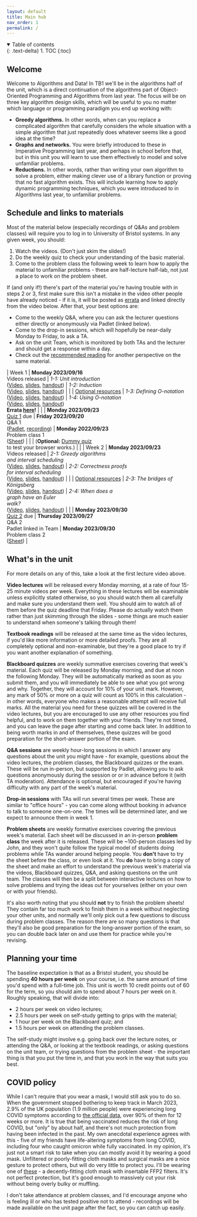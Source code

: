 ```yaml
---
layout: default
title: Main hub
nav_order: 1
permalink: /
---
```


<details open markdown="block">
<summary>
Table of contents
</summary>
{: .text-delta}
1. TOC
{:toc}
</details>

## Welcome

Welcome to Algorithms and Data! In TB1 we'll be in the algorithms half of the unit, which is a direct continuation of the algorithms part of Object-Oriented Programming and Algorithms from last year. The focus will be on three key algorithm design skills, which will be useful to you no matter which language or programming paradigm you end up working with:

* **Greedy algorithms.** In other words, when can you replace a complicated algorithm that carefully considers the whole situation with a simple algorithm that just repeatedly does whatever seems like a good idea at the time?
* **Graphs and networks.** You were briefly introduced to these in Imperative Programming last year, and perhaps in school before that, but in this unit you will learn to use them effectively to model and solve unfamiliar problems.
* **Reductions.** In other words, rather than writing your own algorithm to solve a problem, either making clever use of a library function or proving that no fast algorithm exists. This will include learning how to apply dynamic programming techniques, which you were introduced to in Algorithms last year, to unfamiliar problems.

## Schedule and links to materials

Most of the material below (especially recordings of Q&As and problem classes) will require you to log in to University of Bristol systems. In any given week, you should:

1. Watch the videos. (Don't just skim the slides!)
1. Do the weekly quiz to check your understanding of the basic material.
1. Come to the problem class the following week to learn how to apply the material to unfamiliar problems - these are half-lecture half-lab, not just a place to work on the problem sheet.

If (and only if!) there's part of the material you're having trouble with in steps 2 or 3, first make sure this isn't a mistake in the video other people have already noticed - if it is, it will be posted as [errata](errata) and linked directly from the video below. After that, your best options are:

* Come to the weekly Q&A, where you can ask the lecturer questions either directly or anonymously via Padlet (linked below).
* Come to the drop-in sessions, which will hopefully be near-daily Monday to Friday, to ask a TA.
* Ask on the unit Team, which is monitored by both TAs and the lecturer and should get a response within a day.
* Check out the [recommended reading](readings) for another perspective on the same material.

| Week 1 | **Monday 2023/09/16**<br>Videos released | _1-1: Unit introduction_<br> ([Video](https://uob-my.sharepoint.com/:v:/g/personal/fz19826_bristol_ac_uk/EbkMSWQvKypLlZL5WRHa5hsBAXWIAujTQLdQwE9ntotuGg?nav=eyJyZWZlcnJhbEluZm8iOnsicmVmZXJyYWxBcHAiOiJPbmVEcml2ZUZvckJ1c2luZXNzIiwicmVmZXJyYWxBcHBQbGF0Zm9ybSI6IldlYiIsInJlZmVycmFsTW9kZSI6InZpZXciLCJyZWZlcnJhbFZpZXciOiJNeUZpbGVzTGlua0NvcHkifX0&e=SSdhXe), [slides](slides/video-1-1-verbose.pdf), [handout](slides/video-1-1-handout.pdf)) | _1-2: Induction_<br>([Video](https://web.microsoftstream.com/video/f9b002c0-ee53-439e-9d2b-93b146378cf3), [slides](slides/video-1-2-verbose.pdf), [handout](slides/video-1-2-handout.pdf)) |
| | [Optional resources](../readings/#week-1) | _1-3: Defining O-notation_<br> ([Video](https://uob-my.sharepoint.com/:v:/g/personal/fz19826_bristol_ac_uk/EWHDxKRJW0VHrBfW4SdEZXEB_R_9u5JZrD_KMyoVyDoxvg?nav=eyJyZWZlcnJhbEluZm8iOnsicmVmZXJyYWxBcHAiOiJPbmVEcml2ZUZvckJ1c2luZXNzIiwicmVmZXJyYWxBcHBQbGF0Zm9ybSI6IldlYiIsInJlZmVycmFsTW9kZSI6InZpZXciLCJyZWZlcnJhbFZpZXciOiJNeUZpbGVzTGlua0NvcHkifX0&e=dw3Z4L), [slides](slides/video-1-3-verbose.pdf), [handout](slides/video-1-3-handout.pdf)) | _1-4: Using O-notation_<br> ([Video](https://web.microsoftstream.com/video/71184484-ac02-47be-8725-18c7d99aaf8c), [slides](slides/video-1-4-verbose.pdf), [handout](slides/video-1-4-handout.pdf))<br>**Errata [here](errata/#week-1-video-4-using-o-notation)!** |
| | **Monday 2023/09/23**<br>[Quiz 1](https://www.ole.bris.ac.uk/webapps/blackboard/content/launchAssessment.jsp?course_id=_260090_1&content_id=_9196068_1) due | **Friday 2023/09/20**<br>Q&A 1<br>([Padlet](https://uob.padlet.org/johnlapinskas1/coms20017-algorithms-and-data-q-a-1-zz7arww7ox6d1cyc), [recording](https://mediasite.bris.ac.uk/Mediasite/Play/745ebe6f53f944938d47e9dd2ca184731d)) | **Monday 2022/09/23**<br> Problem class 1<br> ([Sheet](sheets/sheet-1-questions.pdf)) |
| | (**Optional:** [Dummy quiz](https://www.ole.bris.ac.uk/webapps/blackboard/content/launchAssessment.jsp?course_id=_260090_1&content_id=_9187072_1)<br> to test your browser works.) | |
| Week 2 | **Monday 2023/09/23**<br>Videos released | _2-1: Greedy algorithms<br> and interval scheduling_<br> ([Video](https://web.microsoftstream.com/video/29d25fdb-e1ad-465c-add0-fed869967334), [slides](slides/video-2-1-verbose.pdf), [handout](slides/video-2-1-handout.pdf)) | _2-2: Correctness proofs <br>for interval scheduling_<br>([Video](https://web.microsoftstream.com/video/be5ba104-5fc1-4411-99a3-11c16bdce8a2), [slides](slides/video-2-2-verbose.pdf), [handout](slides/video-2-2-handout.pdf)) |
| | [Optional resources](../readings/#week-2) | _2-3: The bridges of Königsberg_<br> ([Video](https://web.microsoftstream.com/video/ecc0634a-c6e4-4d75-a7f0-22dcc38f8ab5), [slides](slides/video-2-3-verbose.pdf), [handout](slides/video-2-3-handout.pdf)) | _2-4: When does a<br> graph have an Euler<br> walk?_<br> ([Video](https://web.microsoftstream.com/video/6bddb899-7fed-4618-a25a-af0ac77069aa), [slides](slides/video-2-4-verbose.pdf), [handout](slides/video-2-4-handout.pdf)) |
| | **Monday 2023/09/30**<br>[Quiz 2](https://www.ole.bris.ac.uk/webapps/blackboard/content/launchAssessment.jsp?course_id=_260090_1&content_id=_9209866_1&mode=cpview) due | **Thursday 2023/09/27**<br>Q&A 2<br>Padlet linked in Team | **Monday 2023/09/30**<br> Problem class 2<br> ([Sheet](sheets/sheet-2-questions.pdf)) |

## What's in the unit

For more details on any of this, take a look at the first lecture video above.

**Video lectures** will be released every Monday morning, at a rate of four 15-25 minute videos per week. Everything in these lectures will be examinable unless explicitly stated otherwise, so you should watch them all carefully and make sure you understand them well. You should aim to watch all of them before the quiz deadline that Friday. Please do actually watch them rather than just skimming through the slides - some things are much easier to understand when someone's talking through them!

**Textbook readings** will be released at the same time as the video lectures, if you'd like more information or more detailed proofs. They are all completely optional and non-examinable, but they're a good place to try if you want another explanation of something.

**Blackboard quizzes** are weekly summative exercises covering that week's material. Each quiz will be released by Monday morning, and due at noon the following Monday. They will be automatically marked as soon as you submit them, and you will immediately be able to see what you got wrong and why. Together, they will account for 10% of your unit mark. However, any mark of 50% or more on a quiz will count as 100% in this calculation - in other words, everyone who makes a reasonable attempt will receive full marks. All the material you need for these quizzes will be covered in the video lectures, but you are encouraged to use any other resources you find helpful, and to work on them together with your friends. They're not timed, and you can leave the page after starting and come back later. In addition to being worth marks in and of themselves, these quizzes will be good preparation for the short-answer portion of the exam.

**Q&A sessions** are weekly hour-long sessions in which I answer any questions about the unit you might have - for example, questions about the video lectures, the problem classes, the Blackboard quizzes or the exam. These will be run in-person, but supported by Padlet, allowing you to ask questions anonymously during the session or or in advance before it (with TA moderation). Attendance is optional, but encouraged if you're having difficulty with any part of the week's material.

**Drop-in sessions** with TAs will run several times per week. These are similar to "office hours" - you can come along without booking in advance to talk to someone one-on-one. The times will be determined later, and we expect to announce them in week 1.

**Problem sheets** are weekly formative exercises covering the previous week's material. Each sheet will be discussed in an in-person **problem class** the week after it is released. These will be ~100-person classes led by John, and they won't quite follow the typical model of students doing problems while TAs wander around helping people. You **don't** have to try the sheet before the class, or even look at it. You **do** have to bring a copy of the sheet and make an effort to understand the previous week's material via the videos, Blackboard quizzes, Q&A, and asking questions on the unit team. The classes will then be a split between interactive lectures on how to solve problems and trying the ideas out for yourselves (either on your own or with your friends).

It's also worth noting that you should **not** try to finish the problem sheets! They contain far too much work to finish them in a week without neglecting your other units, and normally we'll only pick out a few questions to discuss during problem classes. The reason there are so many questions is that they'll also be good preparation for the long-answer portion of the exam, so you can double back later on and use them for practice while you're revising.

## Planning your time

The baseline expectation is that as a Bristol student, you should be spending **40 hours per week** on your course, i.e. the same amount of time you'd spend with a full-time job. This unit is worth 10 credit points out of 60 for the term, so you should aim to spend about 7 hours per week on it. Roughly speaking, that will divide into:

* 2 hours per week on video lectures;
* 2.5 hours per week on self-study getting to grips with the material;
* 1 hour per week on the Blackboard quiz; and 
* 1.5 hours per week on attending the problem classes. 

The self-study might involve e.g. going back over the lecture notes, or attending the Q&A, or looking at the textbook readings, or asking questions on the unit team, or trying questions from the problem sheet - the important thing is that you put the time in, and that you work in the way that suits you best.

## COVID policy

While I can't require that you wear a mask, I would still ask you to do so. When the government stopped bothering to keep track in March 2023, 2.9% of the UK population (1.9 million people) were experiencing long COVID symptoms according to [the official data](https://www.ons.gov.uk/peoplepopulationandcommunity/healthandsocialcare/conditionsanddiseases/articles/coronaviruscovid19latestinsights/infections), over 90% of them for 12 weeks or more. It is true that being vaccinated reduces the risk of long COVID, but "only" by about half, and there's not much protection from having been infected in the past. My own anecdotal experience agrees with this - five of my friends have life-altering symptoms from long COVID, including four who caught omicron while fully vaccinated. In my opinion, it's just not a smart risk to take when you can mostly avoid it by wearing a good mask. Unfiltered or poorly-fitting cloth masks and surgical masks are a nice gesture to protect others, but will do very little to protect you. I'll be wearing one of [these](https://www.airinum.com/products/lite-air-mask) - a decently-fitting cloth mask with insertable FFP2 filters. It's not perfect protection, but it's good enough to massively cut your risk without being overly bulky or muffling. 

I don't take attendance at problem classes, and I'd encourage anyone who is feeling ill or who has tested positive not to attend - recordings will be made available on the unit page after the fact, so you can catch up easily.